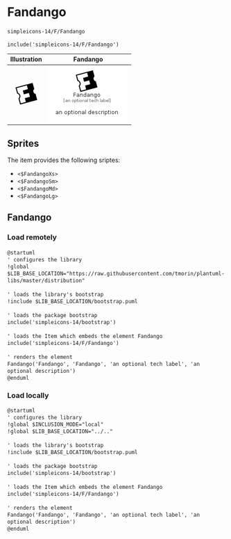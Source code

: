 # Fandango


```text
simpleicons-14/F/Fandango
```

```text
include('simpleicons-14/F/Fandango')
```



| Illustration | Fandango |
| :---: | :---: |
| ![illustration for Illustration](../../simpleicons-14/F/Fandango.png) | ![illustration for Fandango](../../simpleicons-14/F/Fandango.Local.png) |



## Sprites
The item provides the following sriptes:

- `<$FandangoXs>`
- `<$FandangoSm>`
- `<$FandangoMd>`
- `<$FandangoLg>`





## Fandango

### Load remotely
```plantuml
@startuml
' configures the library
!global $LIB_BASE_LOCATION="https://raw.githubusercontent.com/tmorin/plantuml-libs/master/distribution"

' loads the library's bootstrap
!include $LIB_BASE_LOCATION/bootstrap.puml

' loads the package bootstrap
include('simpleicons-14/bootstrap')

' loads the Item which embeds the element Fandango
include('simpleicons-14/F/Fandango')

' renders the element
Fandango('Fandango', 'Fandango', 'an optional tech label', 'an optional description')
@enduml
```

### Load locally
```plantuml
@startuml
' configures the library
!global $INCLUSION_MODE="local"
!global $LIB_BASE_LOCATION="../.."

' loads the library's bootstrap
!include $LIB_BASE_LOCATION/bootstrap.puml

' loads the package bootstrap
include('simpleicons-14/bootstrap')

' loads the Item which embeds the element Fandango
include('simpleicons-14/F/Fandango')

' renders the element
Fandango('Fandango', 'Fandango', 'an optional tech label', 'an optional description')
@enduml
```

